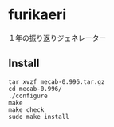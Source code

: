 # furikaeri
１年の振り返りジェネレーター

## Install

    tar xvzf mecab-0.996.tar.gz
    cd mecab-0.996/
    ./configure
    make
    make check
    sudo make install

